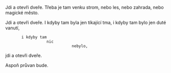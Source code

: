 Jdi a otevři dveře.
           Třeba je tam venku
           strom, nebo les,
           nebo zahrada,
           nebo magické město.

Jdi a otevři dveře.
           I kdyby tam byla jen
           tíkající tma,
           i kdyby tam bylo jen
           duté vanutí,

           i kdyby tam
                      nic
                                 nebylo,

jdi a otevři dveře.

Aspoň
průvan
bude. 